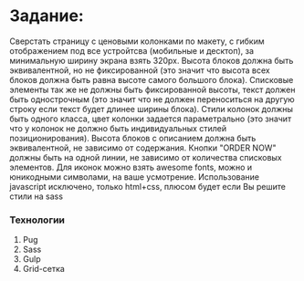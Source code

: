 # Задание:
Сверстать страницу с ценовыми колонками по макету, с гибким отображением под все устройтсва (мобильные и десктоп), за минимальную ширину экрана взять 320px.
Высота блоков должна быть эквивалентной, но не фиксированной (это значит что высота всех блоков должна быть равна высоте самого большого блока).
Списковые элементы так же не должны быть фиксированной высоты, текст должен быть однострочным (это значит что не должен переноситься на другую строку если текст будет длинее ширины блока).
Стили колонок должны быть одного класса, цвет колонки задается параметрально (это значит что у колонок не должно быть индивидуальных стилей позиционирования).
Высота блоков с описанием должна быть эквивалентной, не зависимо от содержания.
Кнопки "ORDER NOW" должны быть на одной линии, не зависимо от количества списковых элементов.
Для иконок можно взять awesome fonts, можно и юникодными символами, на ваше усмотрение.
Использование javascript исключено, только html+css, плюсом будет если Вы решите стили на sass

### Технологии
1. Pug
2. Sass
3. Gulp
4. Grid-сетка